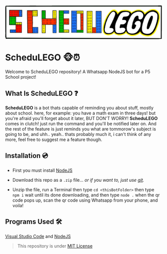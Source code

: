 ![This was supposed to be a logo](https://github.com/Varnilla/schedulego/blob/main/assets/banner.png?raw=true)

# ScheduLEGO 🐵⏰

Welcome to ScheduLEGO repository! A Whatsapp NodeJS bot for a P5 School project!

## What Is ScheduLEGO ❓

**ScheduLEGO** is a bot thats capable of reminding you about stuff, mostly about school. here, for example: you have a math exam in three days! but you're afraid you'll forget about it later, BUT DON'T WORRY! **ScheduLEGO** comes in clutch! just run the command and you'll be notified later on. And the rest of the feature is just reminds you what are tommorow's subject is going to be, and uhh.. yeah.. thats probably much it, i can't think of any more, feel free to suggest me a feature though.

## Installation 💿

- First you must install [NodeJS](https://nodejs.org/en/)

- Download this repo as a `.zip` file... *or if you want to, just use [git](https://git-scm.com/downloads).*

- Unzip the file, run a Terminal then type `cd <thisBotFolder>` then type `npm i` wait until its done downloading, and then type `node .` when the qr code pops up, scan the qr code using Whatsapp from your phone, and voila!

## Programs Used 🛠
[Visual Studio Code](https://code.visualstudio.com/) and [NodeJS](https://nodejs.org/en/)

> This repository is under [MIT License](https://github.com/Varnilla/schedulego/blob/main/LICENSE)
